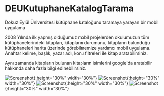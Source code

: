 # DEUKutuphaneKatalogTarama
Dokuz Eylül Üniversitesi kütüphane kataloğunu taramaya yarayan bir mobil uygulama

2008 Yılında ilk yapmış olduğumuz mobil projelerden okulumuzun tüm kütüphanelerindeki kitapları, kitapların durumunu,
kitapların bulunduğu kütüphaneleri harita üzerinde görebilmemize yardımcı mobil uygulama. 
Anahtar kelime, başlık, yazar adı, konu filtreleri ile kitap aratabilirsiniz.

Aynı zamanda kitapların bulunan kitapların isimlerini google'da aratabilir hakkında daha fazla bilgi edinebilirsiniz.

![Screenshot](Screenshot1.png){:height="30%" width="30%"}
![Screenshot](Screenshot2.png){:height="30%" width="30%"}
![Screenshot](Screenshot3.png){:height="30%" width="30%"}
![Screenshot](Screenshot4.png){:height="30%" width="30%"}
